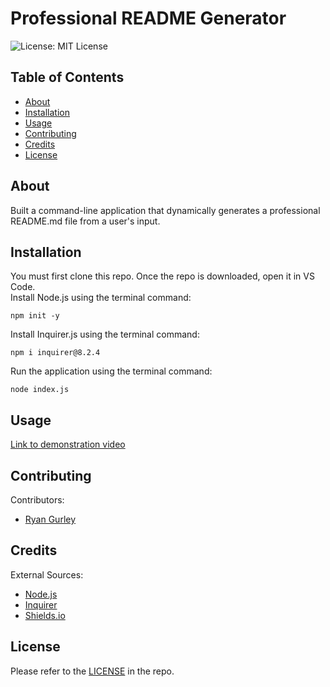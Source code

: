 # Professional README Generator

![License: MIT License](https://img.shields.io/badge/License-MIT-green.svg)

## Table of Contents

- [About](#about)
- [Installation](#installation)
- [Usage](#usage)
- [Contributing](#contributing)
- [Credits](#credits)
- [License](#license)

## About

Built a command-line application that dynamically generates a professional README.md file from a user's input.

## Installation

You must first clone this repo. Once the repo is downloaded, open it in VS Code. <br />
Install Node.js using the terminal command:
```console
npm init -y
```
Install Inquirer.js using the terminal command:
```console
npm i inquirer@8.2.4
```
Run the application using the terminal command:
```console
node index.js
```

## Usage

[Link to demonstration video]()

## Contributing

Contributors: <br />

- [Ryan Gurley](https://github.com/gurleyryan)


## Credits

External Sources: <br />
- [Node.js](https://nodejs.org/en) <br />
- [Inquirer](https://www.npmjs.com/package/inquirer) <br />
- [Shields.io](https://shields.io/)


## License

Please refer to the [LICENSE](https://github.com/gurleyryan/readme-generator?tab=MIT-1-ov-file) in the repo.
